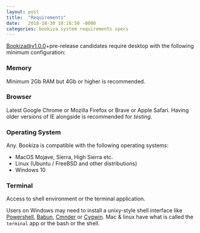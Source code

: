 ```yaml
---
layout: post
title:  "Requirements"
date:   2018-10-30 10:16:50 -0000
categories: bookiza system requirements specs
---
```


Bookiza@v1.0.0+pre-release candidates require desktop with the following minimum configuration:

### Memory 
Minimum 2Gb RAM but 4Gb or higher is recommended.

### Browser
Latest Google Chrome or Mozilla Firefox or Brave or Apple Safari. Having older versions of IE alongside is recommended for *testing*.

### Operating System

Any. Bookiza is compatible with the following operating systems:

- MacOS Mojave, Sierra, High Sierra etc.
- Linux (Ubuntu / FreeBSD and other distributions)
- Windows 10


### Terminal

Access to shell environment or the terminal application.

Users on Windows may need to install a unixy-style shell interface like [Powershell](https://technet.microsoft.com/en-us/library/hh847837.aspx), [Babun](http://babun.github.io/), [Cmnder](https://github.com/cmderdev/cmder) or [Cygwin](https://www.cygwin.com/). Mac & linux have what is called the `terminal` app or the bash or the shell. 

